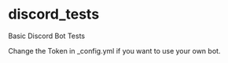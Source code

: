 # discord_tests
Basic Discord Bot Tests

Change the Token in _config.yml if you want to use your own bot.
